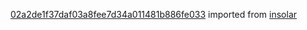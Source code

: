 [02a2de1f37daf03a8fee7d34a011481b886fe033](https://github.com/insolar/insolar/commit/02a2de1f37daf03a8fee7d34a011481b886fe033) imported from [insolar](https://github.com/insolar/insolar)

